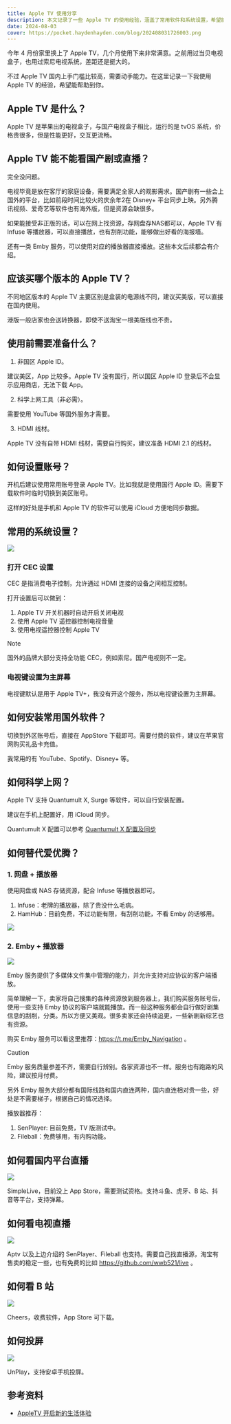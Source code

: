 ```yaml
---
title: Apple TV 使用分享
description: 本文记录了一些 Apple TV 的使用经验，涵盖了常用软件和系统设置，希望能为你的家庭娱乐提供一些有价值的建议。
date: 2024-08-03
cover: https://pocket.haydenhayden.com/blog/202408031726003.png
---
```


今年 4 月份家里换上了 Apple TV，几个月使用下来非常满意。之前用过当贝电视盒子，也用过索尼电视系统，差距还是挺大的。

不过 Apple TV 国内上手门槛比较高，需要动手能力。在这里记录一下我使用 Apple TV 的经验，希望能帮助到你。

## Apple TV 是什么？

Apple TV 是苹果出的电视盒子，与国产电视盒子相比，运行的是 tvOS 系统，价格贵很多，但是性能更好，交互更流畅。

## Apple TV 能不能看国产剧或直播？

完全没问题。

电视毕竟是放在客厅的家庭设备，需要满足全家人的观影需求。国产剧有一些会上国外的平台，比如前段时间比较火的庆余年2在 Disney+ 平台同步上映。另外腾讯视频、爱奇艺等软件也有海外版，但是资源会缺很多。

如果能接受非正版的话，可以在网上找资源，存网盘存NAS都可以，Apple TV 有 Infuse 等播放器，可以直接播放，也有刮削功能，能够做出好看的海报墙。

还有一类 Emby 服务，可以使用对应的播放器直接播放。这些本文后续都会有介绍。

## 应该买哪个版本的 Apple TV？

不同地区版本的 Apple TV 主要区别是盒装的电源线不同，建议买美版，可以直接在国内使用。

港版一般店家也会送转换器，即使不送淘宝一根美版线也不贵。

## 使用前需要准备什么？

1. 非国区 Apple ID。

建议美区，App 比较多。Apple TV 没有国行，所以国区 Apple ID 登录后不会显示应用商店，无法下载 App。

2. 科学上网工具（非必需）。

需要使用 YouTube 等国外服务才需要。

3. HDMI 线材。

Apple TV 没有自带 HDMI 线材，需要自行购买，建议准备 HDMI 2.1 的线材。

## 如何设置账号？

开机后建议使用常用账号登录 Apple TV。比如我就是使用国行 Apple ID。需要下载软件时临时切换到美区账号。

这样的好处是手机和 Apple TV 的软件可以使用 iCloud 方便地同步数据。

## 常用的系统设置？

![](https://pocket.haydenhayden.com/blog/202408061259057.png)

### 打开 CEC 设置

CEC 是指消费电子控制，允许通过 HDMI 连接的设备之间相互控制。

打开设置后可以做到：

1. Apple TV 开关机器时自动开启关闭电视
2. 使用 Apple TV 遥控器控制电视音量
3. 使用电视遥控器控制 Apple TV

> [!note]
> 国外的品牌大部分支持全功能 CEC，例如索尼。国产电视则不一定。

### 电视键设置为主屏幕

电视键默认是用于 Apple TV+，我没有开这个服务，所以电视键设置为主屏幕。

## 如何安装常用国外软件？

切换到外区账号后，直接在 AppStore 下载即可。需要付费的软件，建议在苹果官网购买礼品卡充值。

我常用的有 YouTube、Spotify、Disney+ 等。

## 如何科学上网？

Apple TV 支持 Quantumult X, Surge 等软件，可以自行安装配置。

建议在手机上配置好，用 iCloud 同步。

Quantumult X 配置可以参考 [Quantumult X 配置及同步](/blog/quantumult-x)

## 如何替代爱优腾？

### 1. 网盘 + 播放器

使用网盘或 NAS 存储资源，配合 Infuse 等播放器即可。

1. Infuse：老牌的播放器，除了贵没什么毛病。
2. HamHub：目前免费，不过功能有限，有刮削功能，不看 Emby 的话够用。

![](https://pocket.haydenhayden.com/blog/202408031816193.png)

### 2. Emby + 播放器

![](https://pocket.haydenhayden.com/blog/202408031842863.png)

Emby 服务提供了多媒体文件集中管理的能力，并允许支持对应协议的客户端播放。

简单理解一下，卖家将自己搜集的各种资源放到服务器上，我们购买服务账号后，使用一些支持 Emby 协议的客户端就能播放。而一般这种服务都会自行做好剧集信息的刮削，分类。所以方便又美观。很多卖家还会持续追更，一些新剧新综艺也有资源。

购买 Emby 服务可以看这里推荐：https://t.me/Emby_Navigation 。

> [!caution]
> Emby 服务质量参差不齐，需要自行辨别。各家资源也不一样。服务也有跑路的风险，建议按月付费。
> 
> 另外 Emby 服务大部分都有国际线路和国内直连两种，国内直连相对贵一些，好处是不需要梯子，根据自己的情况选择。

播放器推荐：
1. SenPlayer: 目前免费，TV 版测试中。
2. Fileball：免费够用，有内购功能。

## 如何看国内平台直播

![](https://pocket.haydenhayden.com/blog/202408061318949.png)

SimpleLive，目前没上 App Store，需要测试资格。支持斗鱼、虎牙、B 站、抖音等平台，支持弹幕。

## 如何看电视直播

![](https://pocket.haydenhayden.com/blog/202408061321396.jpg)

Aptv 以及上边介绍的 SenPlayer、Fileball 也支持。需要自己找直播源，淘宝有售卖的稳定一些，也有免费的比如 https://github.com/wwb521/live 。

## 如何看 B 站

![](https://pocket.haydenhayden.com/blog/202408061327896.png)

Cheers，收费软件，App Store 可下载。

## 如何投屏

![](https://pocket.haydenhayden.com/blog/202408061328307.png)

UnPlay，支持安卓手机投屏。

## 参考资料

- [AppleTV 开启新的生活体验](https://5km.studio/blog/appletv-start-new-life-experience#a54cd88cb48b)
